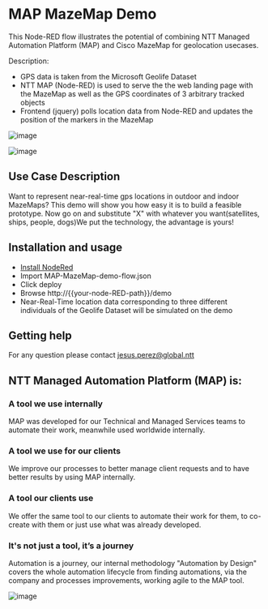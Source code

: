# MAP MazeMap Demo

This Node-RED flow illustrates the potential of combining NTT Managed Automation Platform (MAP) and Cisco MazeMap for geolocation usecases.

Description: 

* GPS data is taken from the Microsoft Geolife Dataset 
* NTT MAP (Node-RED) is used to serve the the web landing page with the MazeMap as well as the GPS coordinates of 3 arbitrary tracked objects
* Frontend (jquery) polls location data from Node-RED and updates the position of the markers in the MazeMap

![image](https://user-images.githubusercontent.com/7114726/124941616-37c74380-e00b-11eb-92c8-3199bb7d4e04.png)

![image](https://user-images.githubusercontent.com/7114726/124941726-50375e00-e00b-11eb-8864-10746806dba3.png)



## Use Case Description

Want to represent near-real-time gps locations in outdoor and indoor MazeMaps? This demo will show you how easy it is to build a feasible prototype. Now go on and substitute "X" with whatever you want(satellites, ships, people, dogs)We put the technology, the advantage is yours!

## Installation and usage
* [Install NodeRed](https://nodered.org/docs/getting-started/local)
* Import MAP-MazeMap-demo-flow.json
* Click deploy
* Browse http://{{your-node-RED-path}}/demo
* Near-Real-Time location data corresponding to three different individuals of the Geolife Dataset will be simulated on the demo

## Getting help

For any question please contact jesus.perez@global.ntt

## NTT Managed Automation Platform (MAP) is:
### A tool we use internally
MAP was developed for our Technical and Managed Services teams to automate their work, meanwhile used worldwide internally.
### A tool we use for our clients
We improve our processes to better manage client requests and to have better results by using MAP internally.
### A tool our clients use
We offer the same tool to our clients to automate their work for them, to co-create with them or just use what was already developed.
### It's not just a tool, it’s a journey
Automation is a journey, our internal methodology "Automation by Design" covers the whole automation lifecycle from finding automations, via the company and processes improvements, working agile to the MAP tool.

![image](https://user-images.githubusercontent.com/7114726/124960452-a365dc80-e01c-11eb-8daf-5805965c4d94.png)

